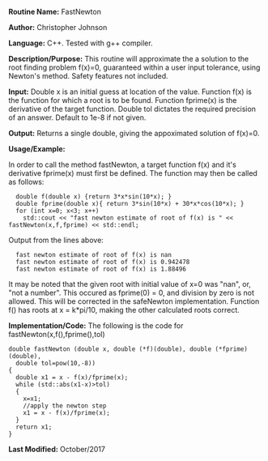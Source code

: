 **Routine Name:**           FastNewton

**Author:** Christopher Johnson

**Language:** C++. Tested with g++ compiler.

**Description/Purpose:** This routine will approximate the a solution to the root finding problem f(x)=0, guaranteed within a user input tolerance, using Newton's method. Safety features not included.

**Input:**
Double x is an initial guess at location of the value.
Function f(x) is the function for which a root is to be found.
Function fprime(x) is the derivative of the target function.
Double tol dictates the required precision of an answer. Default to 1e-8 if not given.

**Output:**
Returns a single double, giving the appoximated solution of f(x)=0.

**Usage/Example:**

In order to call the method fastNewton, a target function f(x) and it's derivative fprime(x) must first be defined. The function may then be called as follows:

      double f(double x) {return 3*x*sin(10*x); }
      double fprime(double x){ return 3*sin(10*x) + 30*x*cos(10*x); }
      for (int x=0; x<3; x++)
        std::cout << "fast newton estimate of root of f(x) is " << fastNewton(x,f,fprime) << std::endl;

Output from the lines above:

      fast newton estimate of root of f(x) is nan
      fast newton estimate of root of f(x) is 0.942478
      fast newton estimate of root of f(x) is 1.88496

It may be noted that the given root with initial value of x=0 was "nan", or, "not a number". This occured as fprime(0) = 0, and division by zero is not allowed. This will be corrected in the safeNewton implementation.
Function f() has roots at x = k*pi/10, making the other calculated roots correct.


**Implementation/Code:** The following is the code for fastNewton(x,f(),fprime(),tol)

    double fastNewton (double x, double (*f)(double), double (*fprime)(double),
      double tol=pow(10,-8))
    {
      double x1 = x - f(x)/fprime(x);
      while (std::abs(x1-x)>tol)
      {
        x=x1;
        //apply the newton step
        x1 = x - f(x)/fprime(x);
      }
      return x1;
    }

**Last Modified:** October/2017

